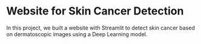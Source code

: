 # Website for Skin Cancer Detection

In this project, we built a website with Streamlit to detect skin cancer based on dermatoscopic images using a Deep Learning model.
